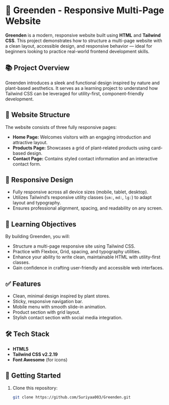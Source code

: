 # 🌿 Greenden - Responsive Multi-Page Website

**Greenden** is a modern, responsive website built using **HTML** and **Tailwind CSS**. This project demonstrates how to structure a multi-page website with a clean layout, accessible design, and responsive behavior — ideal for beginners looking to practice real-world frontend development skills.

## 📚 Project Overview

Greenden introduces a sleek and functional design inspired by nature and plant-based aesthetics. It serves as a learning project to understand how Tailwind CSS can be leveraged for utility-first, component-friendly development.

## 🧱 Website Structure

The website consists of three fully responsive pages:

- **Home Page:** Welcomes visitors with an engaging introduction and attractive layout.
- **Products Page:** Showcases a grid of plant-related products using card-based design.
- **Contact Page:** Contains styled contact information and an interactive contact form.

## 📱 Responsive Design

- Fully responsive across all device sizes (mobile, tablet, desktop).
- Utilizes Tailwind’s responsive utility classes (`sm:`, `md:`, `lg:`) to adapt layout and typography.
- Ensures professional alignment, spacing, and readability on any screen.

## 🎯 Learning Objectives

By building Greenden, you will:

- Structure a multi-page responsive site using Tailwind CSS.
- Practice with Flexbox, Grid, spacing, and typography utilities.
- Enhance your ability to write clean, maintainable HTML with utility-first classes.
- Gain confidence in crafting user-friendly and accessible web interfaces.

## ✅ Features

- Clean, minimal design inspired by plant stores.
- Sticky, responsive navigation bar.
- Mobile menu with smooth slide-in animation.
- Product section with grid layout.
- Stylish contact section with social media integration.

## 🛠️ Tech Stack

- **HTML5**
- **Tailwind CSS v2.2.19**
- **Font Awesome** (for icons)

## 🚀 Getting Started

1. Clone this repository:
   ```bash
   git clone https://github.com/Suriyaa003/Greenden.git
